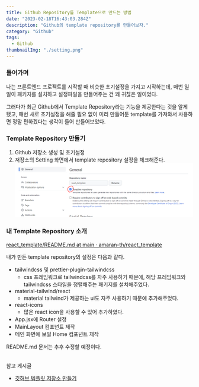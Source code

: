 ```yaml
---
title: Github Repository를 Template으로 만드는 방법
date: "2023-02-18T16:43:03.284Z"
description: "Github의 template repository를 만들어보자."
category: "Github"
tags:
  - Github
thumbnailImg: "./setting.png"
---
```


### 들어가며

나는 프론트엔드 프로젝트를 시작할 때 비슷한 초기설정을 가지고 시작하는데, 매번 일일이 패키지를 설치하고 설정파일을 만들어주는 건 꽤 귀찮은 일이었다.

그러다가 최근 Github에서 Template Repository라는 기능을 제공한다는 것을 알게 됐고, 매번 새로 초기설정을 해줄 필요 없이 미리 만들어둔 template를 가져와서 사용하면 정말 편하겠다는 생각이 들어 만들어보았다.

### Template Repository 만들기

1. Github 저장소 생성 및 초기설정
2. 저장소의 Setting 화면에서 template repository 설정을 체크해준다.
   ![image.png](./setting.png)

### 내 Template Repository 소개

[react_template/README.md at main · amaran-th/react_template](https://github.com/amaran-th/react_template/blob/main/README.md)

내가 만든 template repository의 설정은 다음과 같다.

- tailwindcss 및 prettier-plugin-tailwindcss
  - css 프레임워크로 tailwindcss를 자주 사용하기 때문에, 해당 프레임워크와 tailwindcss 스타일을 정렬해주는 패키지를 설치해주었다.
- material-tailwind/react
  - material tailwind가 제공하는 ui도 자주 사용하기 때문에 추가해주었다.
- react-icons
  - 많은 react icon을 사용할 수 있어 추가하였다.
- App.jsx에 Router 설정
- MainLayout 컴포넌트 제작
- 메인 화면에 보일 Home 컴포넌트 제작

README.md 문서는 추후 수정할 예정이다.
<br/>
<br/>

<nav> 참고 게시글

- [깃허브 템플릿 저장소 만들기](https://chinsun9.github.io/2021/07/17/github-template-repo/)
</nav>
